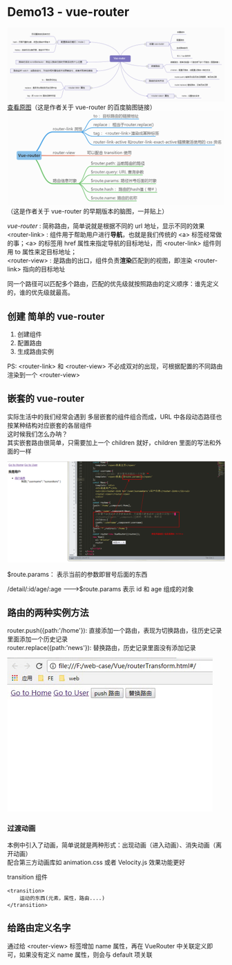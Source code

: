 # Demo13 - vue-router

![vue-router](../img/VueRouter.png)  
[查看原图](http://naotu.baidu.com/file/dbba90268bf1e5c34bfd39eaad721999?token=b39c89bd85d74046)（这是作者关于 vue-router 的百度脑图链接）
![vue-router](../img/vue-router.png)（这是作者关于 vue-router 的早期版本的脑图，一并贴上）  

*vue-router* : 简称路由，简单说就是根据不同的 url 地址，显示不同的效果  
\<router-link\> : 组件用于帮助用户进行**导航**，也就是我们传统的 \<a\> 标签经常做的事；\<a\> 的标签用 href 属性来指定导航的目标地址，而 \<router-link\> 组件则用 to 属性来定目标地址；  
\<router-view\> : 是路由的出口，组件负责**渲染**匹配到的视图，即渲染 \<router-link\> 指向的目标地址

同一个路径可以匹配多个路由，匹配的优先级就按照路由的定义顺序：谁先定义的，谁的优先级就最高。

## 创建 简单的 vue-router

1. 创建组件
2. 配置路由
3. 生成路由实例

PS: \<router-link\> 和 \<router-view\> 不必成双对的出现，可根据配置的不同路由渲染到一个 \<router-view\>

## 嵌套的 vue-router
实际生活中的我们经常会遇到 多层嵌套的组件组合而成，URL 中各段动态路径也按某种结构对应嵌套的各层组件  
这时候我们怎么办呐？  
其实嵌套路由很简单，只需要加上一个 children 就好，children 里面的写法和外面的一样

![router1](../img/router1.png)

$route.params： 表示当前的参数即冒号后面的东西

/detail/:id/age/:age --->$route.params 表示 id 和 age 组成的对象

## 路由的两种实例方法

router.push({path:'/home'}): 直接添加一个路由，表现为切换路由，往历史记录里面添加一个历史记录  
router.replace({path:'news'}): 替换路由，历史记录里面没有添加记录

![router](../img/router.gif)

### 过渡动画

本例中引入了动画，简单说就是两种形式：出现动画（进入动画）、消失动画（离开动画）  
配合第三方动画库如 animation.css 或者 Velocity.js 效果功能更好

transition 组件
```
<transition>
    运动的东西(元素，属性，路由....)
</transition>
```

## 给路由定义名字
通过给 \<router-view\> 标签增加 name 属性，再在 VueRouter 中关联定义即可，如果没有定义 name 属性，则会与 default 项关联